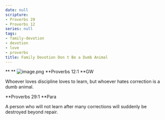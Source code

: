 ```yaml
---
date: null
scripture:
- Proverbs 29
- Proverbs 12
series: null
tags:
- family-devotion
- devotion
- love
- proverbs
title: Family Devotion Don t Be a Dumb Animal
---
```



**
**
![image.png](image-7.png)
**Proverbs 12:1 **GW

Whoever loves discipline loves to learn, but whoever hates correction is a dumb animal.

**Proverbs 29:1 **Para

A person who will not learn after many corrections will suddenly be destroyed beyond repair.